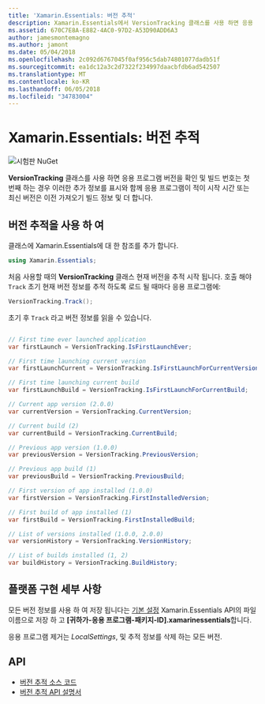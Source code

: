 ```yaml
---
title: 'Xamarin.Essentials: 버전 추적'
description: Xamarin.Essentials에서 VersionTracking 클래스를 사용 하면 응용 프로그램 버전을 확인 및 빌드 번호는 첫 번째 하는 경우 이러한 추가 정보를 표시와 함께 응용 프로그램이 적이 시작 시간 또는 최신 버전은 이전 빌드를 가져옵니다. 정보 및 더 합니다.
ms.assetid: 670C7E8A-E882-4AC0-97D2-A53D90ADD6A3
author: jamesmontemagno
ms.author: jamont
ms.date: 05/04/2018
ms.openlocfilehash: 2c092d6767045f0af956c5dab74801077dadb51f
ms.sourcegitcommit: ea1dc12a3c2d7322f234997daacbfdb6ad542507
ms.translationtype: MT
ms.contentlocale: ko-KR
ms.lasthandoff: 06/05/2018
ms.locfileid: "34783004"
---
```

# <a name="xamarinessentials-version-tracking"></a>Xamarin.Essentials: 버전 추적

![시험판 NuGet](~/media/shared/pre-release.png)

**VersionTracking** 클래스를 사용 하면 응용 프로그램 버전을 확인 및 빌드 번호는 첫 번째 하는 경우 이러한 추가 정보를 표시와 함께 응용 프로그램이 적이 시작 시간 또는 최신 버전은 이전 가져오기 빌드 정보 및 더 합니다.

## <a name="using-version-tracking"></a>버전 추적을 사용 하 여

클래스에 Xamarin.Essentials에 대 한 참조를 추가 합니다.

```csharp
using Xamarin.Essentials;
```

처음 사용할 때의 **VersionTracking** 클래스 현재 버전을 추적 시작 됩니다. 호출 해야 `Track` 초기 현재 버전 정보를 추적 하도록 로드 될 때마다 응용 프로그램에:

```csharp
VersionTracking.Track();
```

초기 후 `Track` 라고 버전 정보를 읽을 수 있습니다.

```csharp

// First time ever launched application
var firstLaunch = VersionTracking.IsFirstLaunchEver;

// First time launching current version
var firstLaunchCurrent = VersionTracking.IsFirstLaunchForCurrentVersion;

// First time launching current build
var firstLaunchBuild = VersionTracking.IsFirstLaunchForCurrentBuild;

// Current app version (2.0.0)
var currentVersion = VersionTracking.CurrentVersion;

// Current build (2)
var currentBuild = VersionTracking.CurrentBuild;

// Previous app version (1.0.0)
var previousVersion = VersionTracking.PreviousVersion;

// Previous app build (1)
var previousBuild = VersionTracking.PreviousBuild;

// First version of app installed (1.0.0)
var firstVersion = VersionTracking.FirstInstalledVersion;

// First build of app installed (1)
var firstBuild = VersionTracking.FirstInstalledBuild;

// List of versions installed (1.0.0, 2.0.0)
var versionHistory = VersionTracking.VersionHistory;

// List of builds installed (1, 2)
var buildHistory = VersionTracking.BuildHistory;
```

## <a name="platform-implementation-specifics"></a>플랫폼 구현 세부 사항

모든 버전 정보를 사용 하 여 저장 됩니다는 [기본 설정](preferences.md) Xamarin.Essentials API의 파일 이름으로 저장 하 고 **[귀하가-응용 프로그램-패키지-ID].xamarinessentials**합니다.

응용 프로그램 제거는 _LocalSettings_, 및 추적 정보를 삭제 하는 모든 버전.

## <a name="api"></a>API

- [버전 추적 소스 코드](https://github.com/xamarin/Essentials/tree/master/Xamarin.Essentials/VersionTracking)
- [버전 추적 API 설명서](xref:Xamarin.Essentials.VersionTracking)
